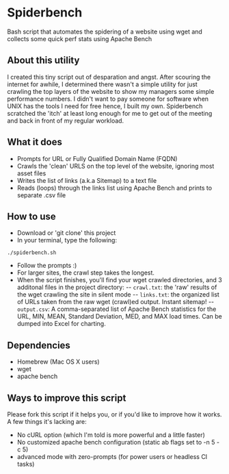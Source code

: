 # Spiderbench
Bash script that automates the spidering of a website using wget and collects some quick perf stats using Apache Bench

## About this utility
I created this tiny script out of desparation and angst. After scouring the internet for awhile, I determined there wasn't a simple utility for just crawling the top layers of the website to show my managers some simple performance numbers. I didn't want to pay someone for software when UNIX has the tools I need for free hence, I built my own. Spiderbench scratched the 'itch' at least long enough for me to get out of the meeting and back in front of my regular workload.

## What it does
- Prompts for URL or Fully Qualified Domain Name (FQDN)
- Crawls the 'clean' URLS on the top level of the website, ignoring most asset files
- Writes the list of links (a.k.a Sitemap) to a text file
- Reads (loops) through the links list using Apache Bench and prints to separate .csv file

## How to use
- Download or 'git clone' this project
- In your terminal, type the following:
```
./spiderbench.sh
```
- Follow the prompts :)
- For larger sites, the crawl step takes the longest.
- When the script finishes, you'll find your wget crawled directories, and 3 additonal files in the project directory:
-- `crawl.txt`: the 'raw' results of the wget crawling the site in silent mode
-- `links.txt`: the organized list of URLs taken from the raw wget (crawl)ed output. Instant sitemap!
-- `output.csv`: A comma-separated list of Apache Bench statistics for the URL, MIN, MEAN, Standard Deviation, MED, and MAX load times. Can be dumped into Excel for charting.

## Dependencies
- Homebrew (Mac OS X users)
- wget
- apache bench

## Ways to improve this script

Please fork this script if it helps you, or if you'd like to improve how it works.
A few things it's lacking are:
- No cURL option (which I'm told is more powerful and a little faster)
- No customized apache bench configuration (static ab flags set to -n 5 -c 5)
- advanced mode with zero-prompts (for power users or headless CI tasks)
